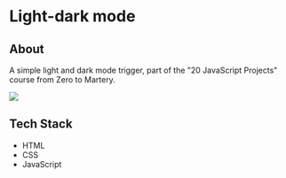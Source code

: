 # Light-dark mode

## About
A simple light and dark mode trigger, part of the "20 JavaScript Projects" course from Zero to Martery.

<img src="https://github.com/TauDuque/light-dark-project-JS/blob/master/ldmodes1.gif" />

## Tech Stack
<ul>
<li>HTML
<li>CSS
<li>JavaScript
</ul>
